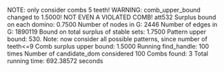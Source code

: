 NOTE: only consider combs 5 teeth! 
WARNING: comb_upper_bound changed to 1.5000! NOT EVEN A VIOLATED COMB! 
att532
Surplus bound on each domino: 0.7500 
Number of nodes in G: 2446 
Number of edges in G: 1890119 
Bound on total surplus of stable sets: 1.7500 
Pattern upper bound: 530. Note: now consider all possible patterns, since number of teeth<=9
Comb surplus upper bound: 1.5000 
Running find_handle: 100 times 
Number of candidate_dom considered 100 
Combs found: 3 
Total running time: 692.38572 seconds